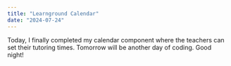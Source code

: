 ```yaml
---
title: "Learnground Calendar"
date: "2024-07-24"
---
```


Today, I finally completed my calendar component where the teachers can set their tutoring times. Tomorrow will be another day of coding. Good night!
